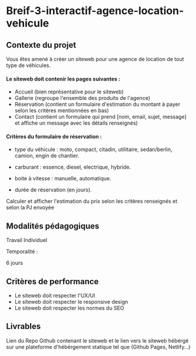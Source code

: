# Breif-3-interactif-agence-location-vehicule
## Contexte du projet
Vous êtes amené à créer un siteweb pour une agence de location de tout type de véhicules.

#### Le siteweb doit contenir les pages suivantes :

* Accueil (bien représentative pour le siteweb)
* Gallerie (regroupe l'ensemble des produits de l'agence)
* Réservation (contient un formulaire d'estimation du montant à payer selon les critères mentionnées en bas)
* Contact (contient un formulaire qui prend [nom, email, sujet, message] et affiche un message avec les détails renseignés)
​

#### Critères du formulaire de réservation :

* type du véhicule : moto, compact, citadin, utilitaire, sedan/berlin, camion, engin de chantier.

* carburant : essence, diesel, electrique, hybride.

* boite à vitesse : manuelle, automatique.

* durée de réservation (en jours).

Calculer et afficher l'estimation du prix selon les critères renseignés et selon la PJ envoyée

## Modalités pédagogiques
Travail Individuel

Temporalité :

6 jours

## Critères de performance
* Le siteweb doit respecter l'UX/UI
* Le siteweb doit respecter le responsive design
* Le siteweb doit respecter les normes du SEO
## Livrables
Lien du Repo Github contenant le siteweb et le lien vers le siteweb hébérgé sur une plateforme d'hébérgement statique tel que (Github Pages, Netlify...)

